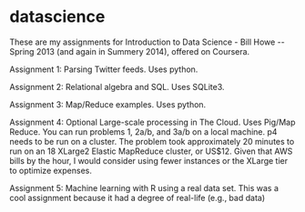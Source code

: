datascience
===========

These are my assignments for Introduction to Data Science - Bill Howe -- Spring 2013 (and again in Summery 2014), offered on Coursera.  


Assignment 1: Parsing Twitter feeds.  Uses python.

Assignment 2: Relational algebra and SQL.  Uses SQLite3.

Assignment 3: Map/Reduce examples.  Uses python.

Assignment 4: Optional Large-scale processing in The Cloud.  Uses Pig/Map Reduce.  You can run problems 1, 2a/b, and 3a/b on a local machine.  p4 needs to be run on a cluster.   The problem took approximately 20 minutes to run on an 18 XLarge2 Elastic MapReduce cluster, or US$12.  Given that AWS bills by the hour, I would consider using fewer instances or the XLarge tier to optimize expenses.


Assignment 5: Machine learning with R using a real data set.  This was a cool assignment because it had a degree of real-life (e.g., bad data)
